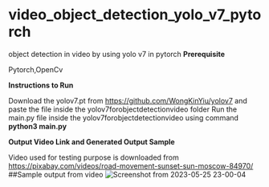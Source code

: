 # video_object_detection_yolo_v7_pytorch
object detection in video by using yolo v7 in pytorch 
**Prerequisite**

Pytorch,OpenCv

**Instructions to Run**

Download the yolov7.pt from https://github.com/WongKinYiu/yolov7 and paste the file inside the yolov7forobjectdetectionvideo folder
Run the main.py file inside the yolov7forobjectdetectionvideo using command **python3 main.py** 

**Output Video Link and Generated Output Sample**


Video used for testing purpose is downloaded from https://pixabay.com/videos/road-movement-sunset-sun-moscow-84970/
##Sample output from video
![Screenshot from 2023-05-25 23-00-04](https://github.com/sgupta1007/video_object_detection_yolo_v7_pytorch/assets/101873081/ac6f8df6-ad52-4758-b662-7afaa1ca9ec7)
